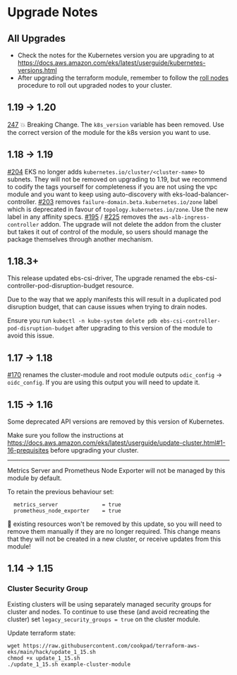 # Upgrade Notes

## All Upgrades

* Check the notes for the Kubernetes version you are upgrading to at https://docs.aws.amazon.com/eks/latest/userguide/kubernetes-versions.html
* After upgrading the terraform module, remember to follow the [roll nodes](docs/roll_nodes.md) procedure to roll out upgraded nodes to your cluster.

## 1.19 -> 1.20
[247](https://github.com/cookpad/terraform-aws-eks/pull/247) 💥 Breaking Change. The `k8s_version` variable has been removed. Use the correct version of the module for the k8s version you want to use.

## 1.18 -> 1.19

[#204](https://github.com/cookpad/terraform-aws-eks/pull/204) EKS no longer adds `kubernetes.io/cluster/<cluster-name>` to subnets. They will not be removed on upgrading to 1.19, but we recommend to codify the tags yourself for completeness if you are not using the vpc module and you want to keep using auto-discovery with eks-load-balancer-controller.
[#203](https://github.com/cookpad/terraform-aws-eks/pull/203) removes `failure-domain.beta.kubernetes.io/zone` label which is deprecated in favour of `topology.kubernetes.io/zone`. Use the new label in any affinity specs.
[#195](https://github.com/cookpad/terraform-aws-eks/pull/295) / [#225](https://github.com/cookpad/terraform-aws-eks/pull/225) removes the `aws-alb-ingress-controller` addon. The upgrade will not delete the addon from the cluster but takes it out of control of the module, so users should manage the package themselves through another mechanism.

## 1.18.3+

This release updated ebs-csi-driver, 
The upgrade renamed the ebs-csi-controller-pod-disruption-budget resource.

Due to the way that we apply manifests this will result in a duplicated pod disruption
budget, that can cause issues when trying to drain nodes.

Ensure you run `kubectl -n kube-system delete pdb ebs-csi-controller-pod-disruption-budget`
after upgrading to this version of the module to avoid this issue.


## 1.17 -> 1.18

[#170](https://github.com/cookpad/terraform-aws-eks/pull/170) renames the cluster-module and root module outputs
`odic_config` -> `oidc_config`. If you are using this output you will need to update it.
## 1.15 -> 1.16

Some deprecated API versions are removed by this version of Kubernetes.

Make sure you follow the instructions at https://docs.aws.amazon.com/eks/latest/userguide/update-cluster.html#1-16-prequisites
before upgrading your cluster.

---

Metrics Server and Prometheus Node Exporter will not be managed by this module
by default.

To retain the previous behaviour set:

```
  metrics_server              = true
  prometheus_node_exporter    = true
```

📝 existing resources won't be removed by this update, so you will need to remove
them manually if they are no longer required. This change means that they will not
be created in a new cluster, or receive updates from this module!

## 1.14 -> 1.15

### Cluster Security Group

Existing clusters will be using separately managed security groups for cluster
and nodes. To continue to use these (and avoid recreating the cluster) set
`legacy_security_groups = true` on the cluster module.

Update terraform state:

```shell
wget https://raw.githubusercontent.com/cookpad/terraform-aws-eks/main/hack/update_1_15.sh
chmod +x update_1_15.sh
./update_1_15.sh example-cluster-module
```
